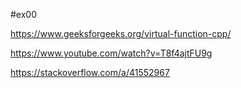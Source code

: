 #ex00

https://www.geeksforgeeks.org/virtual-function-cpp/

https://www.youtube.com/watch?v=T8f4ajtFU9g


https://stackoverflow.com/a/41552967